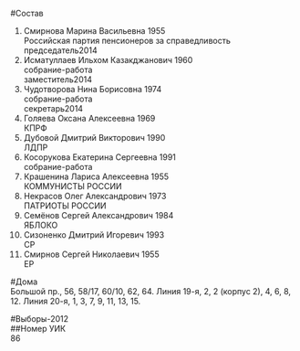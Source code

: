 #Состав  
1. Смирнова Марина Васильевна 1955  
    Российская партия пенсионеров за справедливость  
    председатель2014  
2. Исматуллаев Ильхом Казакджанович 1960  
    собрание-работа  
    заместитель2014  
3. Чудотворова Нина Борисовна 1974  
    собрание-работа  
    секретарь2014  
4. Голяева Оксана Алексеевна 1969  
    КПРФ  
5. Дубовой Дмитрий Викторович 1990  
    ЛДПР  
6. Косорукова Екатерина Сергеевна 1991  
    собрание-работа  
7. Крашенина Лариса Алексеевна 1955  
    КОММУНИСТЫ РОССИИ  
8. Некрасов Олег Александрович 1973  
    ПАТРИОТЫ РОССИИ  
9. Семёнов Сергей Александрович 1984  
    ЯБЛОКО  
10. Сизоненко Дмитрий Игоревич 1993  
    СР  
11. Смирнов Сергей Николаевич 1955  
    ЕР  

#Дома  
Большой пр.,      56, 58/17, 60/10, 62, 64. Линия 19-я,      2, 2 (корпус 2), 4, 6, 8, 12. Линия 20-я,      1, 3, 7, 9, 11, 13, 15.  
  
#Выборы-2012  
##Номер УИК  
86  
